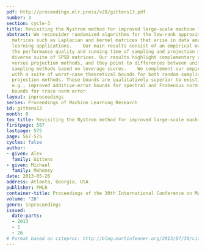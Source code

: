 ```yaml
---
pdf: http://proceedings.mlr.press/v28/gittens13.pdf
number: 3
section: cycle-3
title: Revisiting the Nystrom method for improved large-scale machine learning
abstract: We reconsider randomized algorithms for the low-rank approximation of SPSD
  matrices such as Laplacian and kernel matrices that arise in data analysis and machine
  learning applications.    Our main results consist of an empirical evaluation of
  the performance quality and running time of sampling and projection methods on a
  diverse suite of SPSD matrices. Our results highlight complementary aspects of sampling
  versus projection methods, and they point to differences between uniform and nonuniform
  sampling methods based on leverage scores.    We complement our empirical results
  with a suite of worst-case theoretical bounds for both random sampling and random
  projection methods. These bounds are qualitatively superior to existing bounds—
  e.g., improved additive-error bounds for spectral and Frobenius norm error and relative-error
  bounds for trace norm error.
layout: inproceedings
series: Proceedings of Machine Learning Research
id: gittens13
month: 0
tex_title: Revisiting the Nystrom method for improved large-scale machine learning
firstpage: 567
lastpage: 575
page: 567-575
cycles: false
author:
- given: Alex
  family: Gittens
- given: Michael
  family: Mahoney
date: 2013-05-26
address: Atlanta, Georgia, USA
publisher: PMLR
container-title: Proceedings of the 30th International Conference on Machine Learning
volume: '28'
genre: inproceedings
issued:
  date-parts:
  - 2013
  - 5
  - 26
# Format based on citeproc: http://blog.martinfenner.org/2013/07/30/citeproc-yaml-for-bibliographies/
---
```

